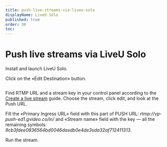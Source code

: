 ```yaml
---
title: push-live-streams-via-liveu-solo
displayName: LiveU Solo
published: true
order: 30
toc:
---
```

# Push live streams via LiveU Solo

Install and launch LiveU Solo.

Click on the «Edit Destination» button.

<img src="https://support.gcore.com/hc/article_attachments/360000505837/mceclip1.png" alt="">

Find RTMP URL and a stream key in your control panel according to the <a href="https://gcore.com/docs/streaming/live-streaming/create-a-live-stream" target="_blank">Create a live stream</a> guide. Choose the stream, click edit, and look at the Push URL.

Fill the «Primary Ingress URL» field with this part of PUSH URL: *rtmp://vp-push-ed1.gvideo.co/in/* and «Stream name» field with the key — all the remaining symbols: *9cb3fdee0836564bd0046dasdb0e4de3sda32af712411313*.

Run the stream.